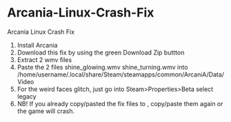 # Arcania-Linux-Crash-Fix
Arcania Linux Crash Fix
1. Install Arcania
2. Download this fix by using the green Download Zip buttton
4. Extract 2 wmv files
5. Paste the 2 files shine_glowing.wmv shine_turning.wmv into /home/username/.local/share/Steam/steamapps/common/ArcaniA/Data/Video
6. For the weird faces glitch, just go into Steam>Properties>Beta select legacy
7. NB! If you already copy/pasted the fix files to , copy/paste them again or the game will crash.
